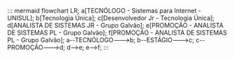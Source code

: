 ::: mermaid
flowchart LR;
a[TECNÓLOGO - Sistemas para Internet - UNISUL];
b[Tecnologia Única];
c[Desenvolvedor Jr - Tecnologia Única];
d[ANALISTA DE SISTEMAS JR - Grupo Galvão];
e[PROMOÇÃO - ANALISTA DE SISTEMAS PL - Grupo Galvão];
f[PROMOÇÃO - ANALISTA DE SISTEMAS PL - Grupo Galvão];
a--TECNÓLOGO--->b;
b--ESTÁGIO--->c;
c--PROMOÇÃO--->d;
d-->e;
e-->f;
:::
